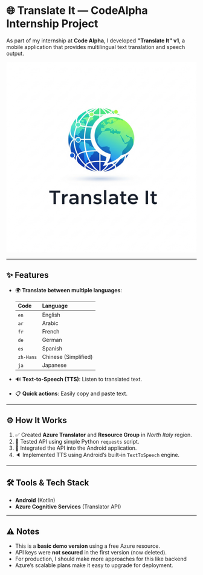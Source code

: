 
# 🌐 Translate It — CodeAlpha Internship Project

As part of my internship at **Code Alpha**, I developed **"Translate It" v1**, a mobile application that provides multilingual text translation and speech output.

![App Logo](app/src/main/res/drawable/logo.png) <!-- Replace with actual image path or URL -->

---

## ✨ Features

* 🌍 **Translate between multiple languages**:

  | Code      | Language             |
  | --------- | -------------------- |
  | `en`      | English              |
  | `ar`      | Arabic               |
  | `fr`      | French               |
  | `de`      | German               |
  | `es`      | Spanish              |
  | `zh-Hans` | Chinese (Simplified) |
  | `ja`      | Japanese             |

* 🔊 **Text-to-Speech (TTS)**: Listen to translated text.

* 📋 **Quick actions**: Easily copy and paste text.

---

## ⚙️ How It Works

1. ✅ Created **Azure Translator** and **Resource Group** in *North Italy* region.
2. 🧪 Tested API using simple Python `requests` script.
3. 📱 Integrated the API into the Android application.
4. 🔈 Implemented TTS using Android’s built-in `TextToSpeech` engine.

---

## 🛠 Tools & Tech Stack

* **Android** (Kotlin)
* **Azure Cognitive Services** (Translator API)

---

## ⚠️ Notes

* This is a **basic demo version** using a free Azure resource.
* API keys were **not secured** in the first version (now deleted).
* For production, I should make more approaches for this like backend 
* Azure’s scalable plans make it easy to upgrade for deployment.

